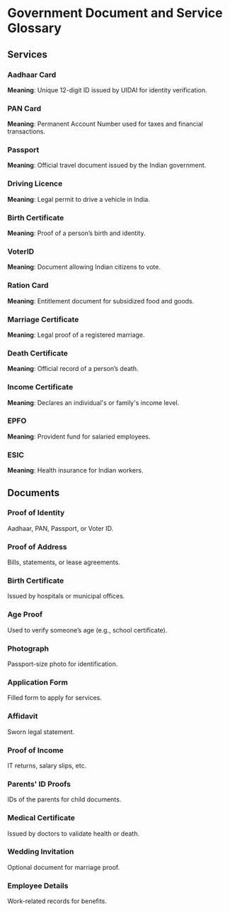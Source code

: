 # Government Document and Service Glossary

## Services

### Aadhaar Card
**Meaning**: Unique 12-digit ID issued by UIDAI for identity verification.

### PAN Card
**Meaning**: Permanent Account Number used for taxes and financial transactions.

### Passport
**Meaning**: Official travel document issued by the Indian government.

### Driving Licence
**Meaning**: Legal permit to drive a vehicle in India.

### Birth Certificate
**Meaning**: Proof of a person’s birth and identity.

### VoterID
**Meaning**: Document allowing Indian citizens to vote.

### Ration Card
**Meaning**: Entitlement document for subsidized food and goods.

### Marriage Certificate
**Meaning**: Legal proof of a registered marriage.

### Death Certificate
**Meaning**: Official record of a person’s death.

### Income Certificate
**Meaning**: Declares an individual's or family's income level.

### EPFO
**Meaning**: Provident fund for salaried employees.

### ESIC
**Meaning**: Health insurance for Indian workers.

## Documents

### Proof of Identity
Aadhaar, PAN, Passport, or Voter ID.

### Proof of Address
Bills, statements, or lease agreements.

### Birth Certificate
Issued by hospitals or municipal offices.

### Age Proof
Used to verify someone’s age (e.g., school certificate).

### Photograph
Passport-size photo for identification.

### Application Form
Filled form to apply for services.

### Affidavit
Sworn legal statement.

### Proof of Income
IT returns, salary slips, etc.

### Parents' ID Proofs
IDs of the parents for child documents.

### Medical Certificate
Issued by doctors to validate health or death.

### Wedding Invitation
Optional document for marriage proof.

### Employee Details
Work-related records for benefits.

